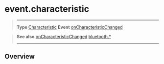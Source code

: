 # event.characteristic

> --------------------- ------------------------------------------------------------------------------------------
> __Type__              [Characteristic](/plugin/bluetooth/type/Characteristic/index.md)
> __Event__             [onCharacteristicChanged](/plugin/bluetooth/type/Gatt/event/onCharacteristicChanged/index.md)


> __See also__          [onCharacteristicChanged](/plugin/bluetooth/event/onCharacteristicChanged/index.md)
>						[bluetooth.*](/plugin/bluetooth.md)
> --------------------- ------------------------------------------------------------------------------------------

## Overview